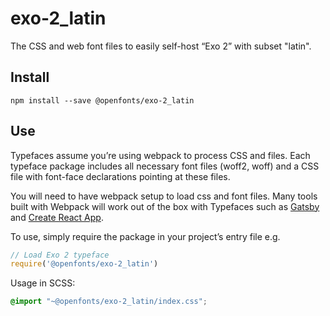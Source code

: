 
# exo-2_latin

The CSS and web font files to easily self-host “Exo 2” with subset "latin".

## Install

`npm install --save @openfonts/exo-2_latin`

## Use

Typefaces assume you’re using webpack to process CSS and files. Each typeface
package includes all necessary font files (woff2, woff) and a CSS file with
font-face declarations pointing at these files.

You will need to have webpack setup to load css and font files. Many tools built
with Webpack will work out of the box with Typefaces such as [Gatsby](https://github.com/gatsbyjs/gatsby)
and [Create React App](https://github.com/facebookincubator/create-react-app).

To use, simply require the package in your project’s entry file e.g.

```javascript
// Load Exo 2 typeface
require('@openfonts/exo-2_latin')
```

Usage in SCSS:
```scss
@import "~@openfonts/exo-2_latin/index.css";
```

